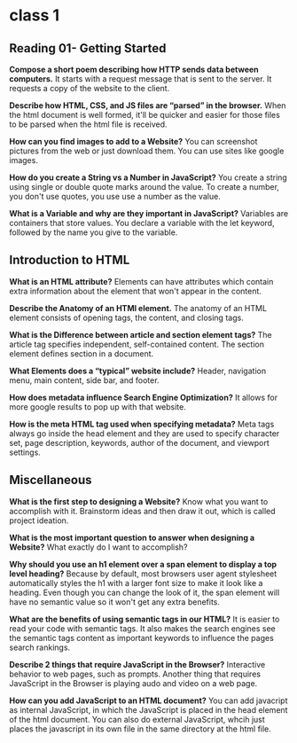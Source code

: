 # class 1

## Reading 01- Getting Started

**Compose a short poem describing how HTTP sends data between computers.**
It starts with a request message that is sent to the server. It requests a copy of the website to the client.

**Describe how HTML, CSS, and JS files are “parsed” in the browser.**
When the html document is well formed, it'll be quicker and easier for those files to be parsed when the html file is received.

**How can you find images to add to a Website?**
You can screenshot pictures from the web or just download them. You can use sites like google images.

**How do you create a String vs a Number in JavaScript?**
You create a string using single or double quote marks around the value. To create a number, you don't use quotes, you use use a number as the value.

**What is a Variable and why are they important in JavaScript?**
Variables are containers that store values. You declare a variable with the let keyword, followed by the name you give to the variable.

## Introduction to HTML

**What is an HTML attribute?**
Elements can have attributes which contain extra information about the element that won't appear in the content.

**Describe the Anatomy of an HTMl element.**
The anatomy of an HTML element consists of opening tags, the content, and closing tags.

**What is the Difference between article and section element tags?**
The article tag specifies independent, self-contained content. The section element defines section in a document.

**What Elements does a “typical” website include?**
Header, navigation menu, main content, side bar, and footer.

**How does metadata influence Search Engine Optimization?**
It allows for more google results to pop up with that website.

**How is the meta HTML tag used when specifying metadata?**
Meta tags always go inside the head element and they are used to specify character set, page description, keywords, author of the document, and viewport settings.

## Miscellaneous

**What is the first step to designing a Website?**
Know what you want to accomplish with it. Brainstorm ideas and then draw it out, which is called project ideation.

**What is the most important question to answer when designing a Website?**
What exactly do I want to accomplish?

**Why should you use an h1 element over a span element to display a top level heading?**
Because by default, most browsers user agent stylesheet automatically styles the h1 with a larger font size to make it look like a heading. Even though you can change the look of it, the span element will have no semantic value so it won't get any extra benefits.

**What are the benefits of using semantic tags in our HTML?**
It is easier to read your code with semantic tags. It also makes the search engines see the semantic tags content as important keywords to influence the pages search rankings.

**Describe 2 things that require JavaScript in the Browser?**
Interactive behavior to web pages, such as prompts. Another thing that requires JavaScript in the Browser is playing audo and video on a web page.

**How can you add JavaScript to an HTML document?**
You can add javacript as internal JavaScript, in which the JavaScript is placed in the head element of the html document. You can also do external JavaScript, whcih just places the javascript in its own file in the same directory at the html file.
